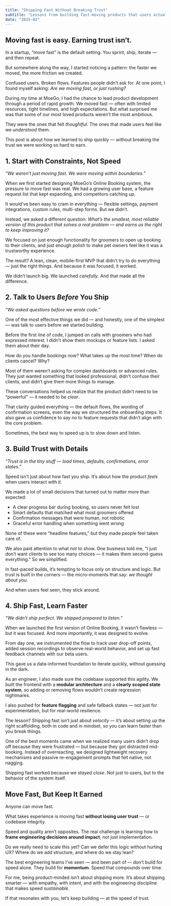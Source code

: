 ```yaml
---
title: "Shipping Fast Without Breaking Trust"
subtitle: "Lessons from building fast-moving products that users actually love"
date: "2025-02"
---
```


## Moving fast is easy. Earning trust isn’t.

In a startup, “move fast” is the default setting.
You sprint, ship, iterate — and then repeat.

But somewhere along the way, I started noticing a pattern:
the faster we moved, the more friction we created.

Confused users. Broken flows. Features people didn’t ask for.
At one point, I found myself asking: *Are we moving fast, or just rushing?*

During my time at MoeGo, I had the chance to lead product development through a period of rapid growth. We moved fast — often with limited resources, tight timelines, and high expectations. But what surprised me was that some of our most loved products weren’t the most ambitious.

They were the ones that felt *thoughtful*. The ones that made users feel like we *understood* them.

This post is about how we learned to ship quickly — without breaking the trust we were working so hard to earn.

## 1. Start with Constraints, Not Speed
*“We weren’t just moving fast. We were moving within boundaries.”*

When we first started designing MoeGo’s Online Booking system, the pressure to move fast was real. We had a growing user base, a feature request list that kept expanding, and competitors catching up.

It would’ve been easy to cram in everything — flexible settings, payment integrations, custom rules, multi-step forms. But we didn’t.

Instead, we asked a different question:
*What’s the smallest, most reliable version of this product that solves a real problem — and earns us the right to keep improving it?*

We focused on just enough functionality for groomers to open up booking to their clients, and just enough polish to make pet owners feel like it was a trustworthy experience.

The result?
A lean, clean, mobile-first MVP that didn’t try to do everything — just the right things. And because it was focused, it worked.

We didn’t launch big. We launched *carefully*.
And that made all the difference.


## 2. Talk to Users *Before* You Ship
*“We asked questions before we wrote code.”*

One of the most effective things we did — and honestly, one of the simplest — was talk to users before we started building.

Before the first line of code, I jumped on calls with groomers who had expressed interest. I didn’t show them mockups or feature lists. I asked them about their day.

How do you handle bookings now?
What takes up the most time?
When do clients cancel? Why?

Most of them weren’t asking for complex dashboards or advanced rules. They just wanted something that looked professional, didn’t confuse their clients, and didn’t give them more things to manage.

These conversations helped us realize that the product didn’t need to be “powerful” — it needed to be *clear*.

That clarity guided everything — the default flows, the wording of confirmation screens, even the way we structured the onboarding steps.
It also gave us confidence to say *no* to feature requests that didn’t align with the core problem.

Sometimes, the best way to speed up is to slow down and listen.


## 3. Build Trust with Details
*“Trust is in the tiny stuff — load times, defaults, confirmations, error states.”*

Speed isn’t just about how fast you ship. It’s about how the product *feels* when users interact with it.

We made a lot of small decisions that turned out to matter more than expected:

- A clear progress bar during booking, so users never felt lost
- Smart defaults that matched what most groomers offered
- Confirmation messages that were human, not robotic
- Graceful error handling when something went wrong

None of these were “headline features,” but they made people feel taken care of.

We also paid attention to what *not* to show. One business told me, “I just don’t want clients to see too many choices — it makes them second-guess everything.” So we simplified.

In fast-paced builds, it’s tempting to focus only on structure and logic. But trust is built in the corners — the micro-moments that say: *we thought about you*.

And when users feel seen, they stick around.


## 4. Ship Fast, Learn Faster
*“We didn’t ship perfect. We shipped prepared to listen.”*

When we launched the first version of Online Booking, it wasn’t flawless — but it was focused. And more importantly, it was designed to evolve.

From day one, we instrumented the flow to track user drop-off points, added session recordings to observe real-world behavior, and set up fast feedback channels with our beta users.

This gave us a data-informed foundation to iterate quickly, without guessing in the dark.

As an engineer, I also made sure the codebase supported this agility. We built the frontend with a **modular architecture** and a **clearly scoped state system**, so adding or removing flows wouldn’t create regression nightmares.

I also pushed for **feature flagging** and safe fallback states — not just for experimentation, but for real-world resilience.

The lesson? Shipping fast isn’t just about *velocity* — it’s about setting up the right scaffolding, both in code and in mindset, so you can learn faster than you break things.

One of the best moments came when we realized many users didn’t drop off because they were frustrated — but because they got distracted mid-booking. Instead of overreacting, we designed lightweight recovery mechanisms and passive re-engagement prompts that felt native, not nagging.

Shipping fast worked because we *stayed close*.
Not just to users, but to the behavior of the system itself.

## Move Fast, But Keep It Earned

Anyone can move fast.

What takes experience is moving fast **without losing user trust** — or codebase integrity.

Speed and quality aren’t opposites. The real challenge is learning how to **frame engineering decisions around impact**, not just implementation.

Do we really need to scale this yet?
Can we defer this logic without hurting UX?
Where do we add structure, and where do we stay lean?

The best engineering teams I’ve seen — and been part of — don’t build for speed alone.
They build for **momentum**. Speed that compounds over time.

For me, being product-minded isn’t about shipping more.
It’s about shipping smarter — with empathy, with intent, and with the engineering discipline that makes speed *sustainable*.

If that resonates with you, let’s keep building — at the speed of trust.
